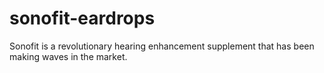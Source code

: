 # sonofit-eardrops
Sonofit is a revolutionary hearing enhancement supplement that has been making waves in the market.
